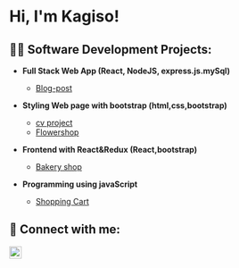 <h1>Hi, I'm Kagiso!

<h2>👨‍💻 Software Development Projects:</h2>

- <b>Full Stack Web App (React, NodeJS, express.js.mySql)</b>
  - [Blog-post](https://github.com/KAGI0433/Blog-post)
    
- <b>Styling Web page with bootstrap (html,css,bootstrap)</b>
  - [cv project](https://github.com/KAGI0433/cv)
  - [Flowershop](https://github.com/KAGI0433/K.S-FLOWERS)
  
- <b>Frontend with React&Redux (React,bootstrap)</b>
  - [Bakery shop](https://github.com/KAGI0433/Bakery)
  
- <b>Programming using javaScript</b>
  - [Shopping Cart](https://github.com/KAGI0433/shoppincart2)
 
    


<h2> 🤳 Connect with me:</h2>

[<img align="left" alt="JoshMadakor | LinkedIn" width="22px" src="https://cdn.jsdelivr.net/npm/simple-icons@v3/icons/linkedin.svg" />][linkedin]


[linkedin]: https://linkedin.com/in/KagisoMasemola

<!--
**KAGI0433/KAGI0433** is a ✨ _special_ ✨ repository because its `README.md` (this file) appears on your GitHub profile.

Here are some ideas to get you started:

- 🔭 I’m currently working on ...
- 🌱 I’m currently learning ...
- 👯 I’m looking to collaborate on ...
- 🤔 I’m looking for help with ...
- 💬 Ask me about ...
- 📫 How to reach me: ...
- 😄 Pronouns: ...
- ⚡ Fun fact: ...
-->
